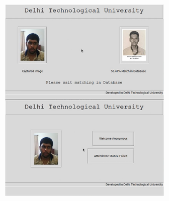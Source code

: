 ![Alt text](/Images/1.png?raw=true "Feature Matching")
![Alt text](/Images/2.png?raw=true "Attendance Marking")
